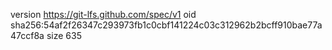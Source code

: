 version https://git-lfs.github.com/spec/v1
oid sha256:54af2f26347c293973fb1c0cbf141224c03c312962b2bcff910bae77a47ccf8a
size 635
